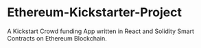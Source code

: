 # Ethereum-Kickstarter-Project
 A Kickstart Crowd funding App written in React and Solidity Smart Contracts on Ethereum Blockchain.

